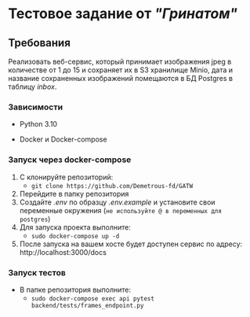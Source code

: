 # Тестовое задание от _"Гринатом"_
## Требования
Реализовать веб-сервис, который принимает изображения jpeg в количестве от 1 до 15
и сохраняет их в S3 хранилище Minio, дата и название сохраненных изображений помещаются
в БД Postgres в таблицу _inbox_.

### Зависимости

* Python 3.10

* Docker и Docker-compose

### Запуск через docker-compose

1. С клонируйте репозиторий:
   - `git clone https://github.com/Demetrous-fd/GATW`
2. Перейдите в папку репозитория
3. Создайте _.env_ по образцу _.env.example_ и установите свои переменные окружения (`не используйте @ в переменных для postgres`) 
4. Для запуска проекта выполните:
   - `sudo docker-compose up -d`
5. После запуска на вашем хосте будет доступен сервис по адресу: http://localhost:3000/docs

### Запуск тестов
- В папке репозитория выполните:
  - `sudo docker-compose exec api pytest backend/tests/frames_endpoint.py`